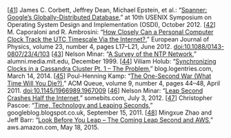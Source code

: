 [[41](ch08.html#Corbett2012uz_ch8-marker)] James C. Corbett, Jeffrey Dean, Michael Epstein, et al.:
“[Spanner: Google’s Globally-Distributed
Database](http://research.google.com/archive/spanner.html),” at 10th USENIX Symposium on Operating System Design and
Implementation (OSDI), October 2012. [[42](ch08.html#Caporaloni2012jn-marker)] M. Caporaloni and R. Ambrosini:
“[How Closely Can a Personal Computer
Clock Track the UTC Timescale Via the Internet?](https://iopscience.iop.org/0143-0807/23/4/103/),” European Journal of
Physics, volume 23, number 4, pages L17–L21, June 2012.
[doi:10.1088/0143-0807/23/4/103](http://dx.doi.org/10.1088/0143-0807/23/4/103) [[43](ch08.html#Minar1999vf-marker)] Nelson Minar:
“[A Survey of the NTP Network](http://alumni.media.mit.edu/~nelson/research/ntp-survey99/),”
alumni.media.mit.edu, December 1999. [[44](ch08.html#Holub2014uc-marker)] Viliam Holub:
“[Synchronizing
Clocks in a Cassandra Cluster Pt. 1 – The Problem](https://blog.logentries.com/2014/03/synchronizing-clocks-in-a-cassandra-cluster-pt-1-the-problem/),” blog.logentries.com, March 14, 2014. [[45](ch08.html#Kamp2011cr-marker)] Poul-Henning Kamp:
“[The One-Second War (What Time Will You
Die?)](http://queue.acm.org/detail.cfm?id=1967009),” ACM Queue, volume 9, number 4, pages 44–48, April 2011.
[doi:10.1145/1966989.1967009](http://dx.doi.org/10.1145/1966989.1967009) [[46](ch08.html#Minar2012vh_ch8-marker)] Nelson Minar:
“[Leap Second Crashes Half
the Internet](http://www.somebits.com/weblog/tech/bad/leap-second-2012.html),” somebits.com, July 3, 2012. [[47](ch08.html#Pascoe2011uj-marker)] Christopher Pascoe:
“[Time,
Technology and Leaping Seconds](http://googleblog.blogspot.co.uk/2011/09/time-technology-and-leaping-seconds.html),” googleblog.blogspot.co.uk, September 15, 2011. [[48](ch08.html#Zhao2015ws-marker)] Mingxue Zhao and Jeff Barr:
“[Look
Before You Leap – The Coming Leap Second and AWS](https://aws.amazon.com/blogs/aws/look-before-you-leap-the-coming-leap-second-and-aws/),” aws.amazon.com, May 18, 2015.